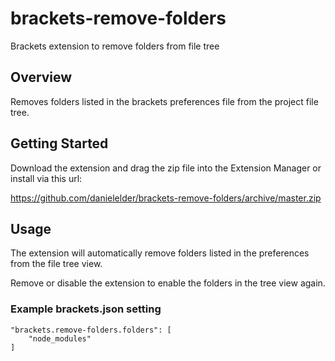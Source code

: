 # brackets-remove-folders
Brackets extension to remove folders from file tree

## Overview

Removes folders listed in the brackets preferences file from the project file tree.

## Getting Started

Download the extension and drag the zip file into the Extension Manager or install via this url:

https://github.com/danielelder/brackets-remove-folders/archive/master.zip


## Usage

The extension will automatically remove folders listed in the preferences from the file tree view. 

Remove or disable the extension to enable the folders in the tree view again.

### Example brackets.json setting

```
"brackets.remove-folders.folders": [
    "node_modules"
]

```
